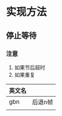 # 实现方法


## 停止等待
### 注意
1. 如果节后超时
2. 如果重复




| 英文名 |         |
| ------ | ------- |
| gbn    | 后退n帧 |
|        |         |
